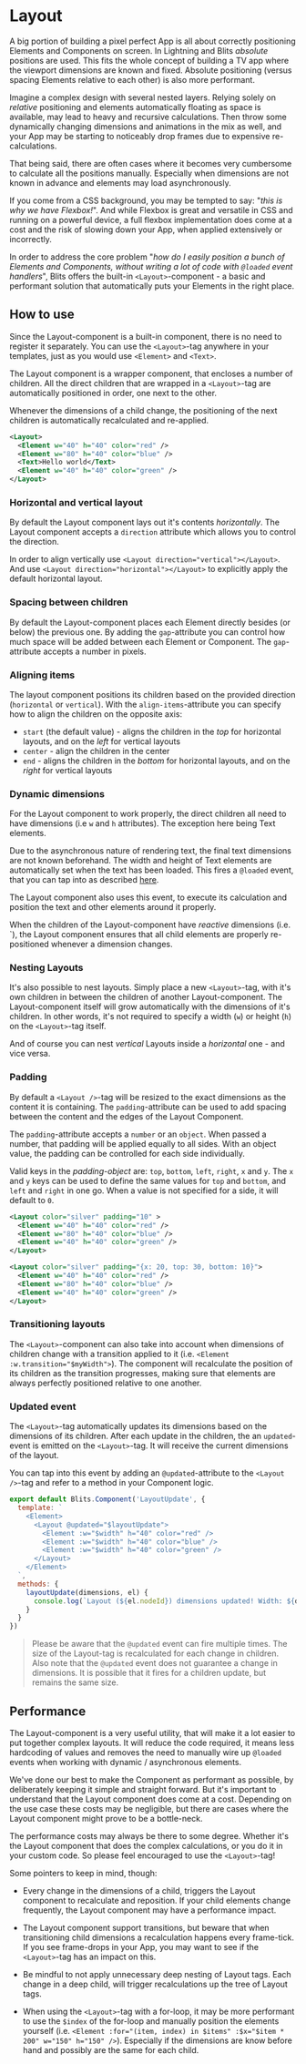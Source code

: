 # Layout

A big portion of building a pixel perfect App is all about correctly positioning Elements and Components on screen. In Lightning and Blits _absolute_ positions are used. This fits the whole concept of building a TV app where the viewport dimensions are known and fixed. Absolute positioning (versus spacing Elements relative to each other) is also more performant.

Imagine a complex design with several nested layers. Relying solely on _relative_ positioning and elements automatically floating as space is available, may lead to heavy and recursive calculations. Then throw some dynamically changing dimensions and animations in the mix as well, and your App may be starting to noticeably drop frames due to expensive re-calculations.

That being said, there are often cases where it becomes very cumbersome to calculate all the positions manually. Especially when dimensions are not known in advance and elements may load asynchronously.

If you come from a CSS background, you may be tempted to say: "_this is why we have Flexbox!_". And while Flexbox is great and versatile in CSS and running on a powerful device, a full flexbox implementation does come at a cost and the risk of slowing down your App, when applied extensively or incorrectly.

In order to address the core problem "_how do I easily position a bunch of Elements and Components, without writing a lot of code with `@loaded` event handlers_", Blits offers the built-in `<Layout>`-component - a basic and performant solution that automatically puts your Elements in the right place.

## How to use

Since the Layout-component is a built-in component, there is no need to register it separately. You can use the `<Layout>`-tag anywhere in your templates, just as you would use `<Element>` and `<Text>`.

The Layout component is a wrapper component, that encloses a number of children. All the direct children that are wrapped in a `<Layout>`-tag are automatically positioned in order, one next to the other.

Whenever the dimensions of a child change, the positioning of the next children is automatically recalculated and re-applied.

```xml
<Layout>
  <Element w="40" h="40" color="red" />
  <Element w="80" h="40" color="blue" />
  <Text>Hello world</Text>
  <Element w="40" h="40" color="green" />
</Layout>
```

### Horizontal and vertical layout

By default the Layout component lays out it's contents _horizontally_. The Layout component accepts a `direction` attribute which allows you to control the direction.

In order to align vertically use `<Layout direction="vertical"></Layout>`. And use `<Layout direction="horizontal"></Layout>` to explicitly apply the default horizontal layout.

### Spacing between children

By default the Layout-component places each Element directly besides (or below) the previous one. By adding the `gap`-attribute you can control how much space will be added between each Element or Component. The `gap`-attribute accepts a number in pixels.

### Aligning items

The layout component positions its children based on the provided direction (`horizontal` or `vertical`). With the `align-items`-attribute you can specify how to align the children on the opposite axis:

- `start` (the default value) - aligns the children in the _top_ for horizontal layouts, and on the _left_ for vertical layouts
- `center` - align the children in the center
- `end` - aligns the children in the _bottom_ for horizontal layouts, and on the _right_ for vertical layouts

### Dynamic dimensions

For the Layout component to work properly, the direct children all need to have dimensions (i.e `w` and `h` attributes). The exception here being Text elements.

Due to the asynchronous nature of rendering text, the final text dimensions are not known beforehand. The width and height of Text elements are automatically set when the text has been loaded. This fires a `@loaded` event, that you can tap into as described [here](../essentials/displaying_text#text-dimensions).

The Layout component also uses this event, to execute its calculation and position the text and other elements around it properly.

When the children of the Layout-component have _reactive_ dimensions (i.e. `<Element :w="$mywidth" :h="$myheight" />), the Layout component ensures that all child elements are properly re-positioned whenever a dimension changes.

### Nesting Layouts

It's also possible to nest layouts. Simply place a new `<Layout>`-tag, with it's own children in between the children of another Layout-component. The Layout-component itself will grow automatically with the dimensions of it's children. In other words, it's not required to specify a width (`w`) or height (`h`) on the `<Layout>`-tag itself.

And of course you can nest _vertical_ Layouts inside a _horizontal_ one - and vice versa.

### Padding

By default a `<Layout />`-tag will be resized to the exact dimensions as the content it is containing. The `padding`-attribute can be used to add spacing between the content and the edges of the Layout Component.

The `padding`-attribute accepts a `number` or an `object`. When passed a number, that padding will be applied equally to all sides. With an object value, the padding can be controlled for each side individually.

Valid keys in the _padding-object_ are: `top`, `bottom`, `left`, `right`, `x` and `y`. The `x` and `y` keys can be used to define the same values for `top` and `bottom`, and `left` and `right` in one go. When a value is not specified for a side, it will default to `0`.

```xml
<Layout color="silver" padding="10" >
  <Element w="40" h="40" color="red" />
  <Element w="80" h="40" color="blue" />
  <Element w="40" h="40" color="green" />
</Layout>
```

```xml
<Layout color="silver" padding="{x: 20, top: 30, bottom: 10}">
  <Element w="40" h="40" color="red" />
  <Element w="80" h="40" color="blue" />
  <Element w="40" h="40" color="green" />
</Layout>
```

### Transitioning layouts

The `<Layout>`-component can also take into account when dimensions of children change with a transition applied to it (i.e. `<Element :w.transition="$myWidth">`). The component will recalculate the position of its children as the transition progresses, making sure that elements are always perfectly positioned relative to one another.

### Updated event

The `<Layout>`-tag automatically updates its dimensions based on the dimensions of its children. After each update in the children, the an `updated`-event is emitted on the `<Layout>`-tag. It will receive the current dimensions of the layout.

You can tap into this event by adding an `@updated`-attribute to the `<Layout />`-tag and refer to a method in your Component logic.


```js
export default Blits.Component('LayoutUpdate', {
  template: `
    <Element>
      <Layout @updated="$layoutUpdate">
        <Element :w="$width" h="40" color="red" />
        <Element :w="$width" h="40" color="blue" />
        <Element :w="$width" h="40" color="green" />
      </Layout>
    </Element>
  `,
  methods: {
    layoutUpdate(dimensions, el) {
      console.log(`Layout (${el.nodeId}) dimensions updated! Width: ${dimensions.w}, Height: ${dimensions.h}`)
    }
  }
})
```

> Please be aware that the `@updated` event can fire multiple times. The size of the Layout-tag is recalculated for each change in children. Also note that the `@updated` event does not guarantee a change in dimensions. It is possible that it fires for a children update, but remains the same size.

## Performance

The Layout-component is a very useful utility, that will make it a lot easier to put together complex layouts. It will reduce the code required, it means less hardcoding of values and removes the need to manually wire up `@loaded` events when working with dynamic / asynchronous elements.

We've done our best to make the Component as performant as possible, by deliberately keeping it simple and straight forward. But it's important to understand that the Layout component does come at a cost. Depending on the use case these costs may be negligible, but there are cases where the Layout component might prove to be a bottle-neck.

The performance costs may always be there to some degree. Whether it's the Layout component that does the complex calculations, or you do it in your custom code. So please feel encouraged to use the `<Layout>`-tag!

Some pointers to keep in mind, though:

- Every change in the dimensions of a child, triggers the Layout component to recalculate and reposition. If your child elements change frequently, the Layout component may have a performance impact.

- The Layout component support transitions, but beware that when transitioning child dimensions a recalculation happens every frame-tick. If you see frame-drops in your App, you may want to see if the `<Layout>`-tag has an impact on this.

- Be mindful to not apply unnecessary deep nesting of Layout tags. Each change in a deep child, will trigger recalculations up the tree of Layout tags.

- When using the `<Layout>`-tag with a for-loop, it may be more performant to use the `$index` of the for-loop and manually position the elements yourself (i.e. `<Element :for="(item, index) in $items" :$x="$item * 200" w="150" h="150" />`). Especially if the dimensions are know before hand and possibly are the same for each child.
